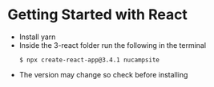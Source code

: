 # Getting Started with React

- Install yarn
- Inside the 3-react folder run the following in the terminal
  ```
  $ npx create-react-app@3.4.1 nucampsite
  ```
- The version may change so check before installing
